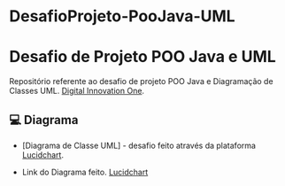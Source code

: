 # DesafioProjeto-PooJava-UML
# Desafio de Projeto POO Java e UML 

Repositório referente ao desafio de projeto POO Java e Diagramação de Classes UML. [Digital Innovation One](https://www.dio.me/).

## 💻 Diagrama 

- [Diagrama de Classe UML] - desafio feito através da plataforma [Lucidchart](https://www.lucidchart.com/pages/pt).

- Link do Diagrama feito. [Lucidchart](https://lucid.app/lucidchart/2049bfae-cde2-4a67-8ac7-48f7b9707bfe/edit?invitationId=inv_100d13b2-1b75-429c-af6c-21e0d093fd3a&page=0_0#)
